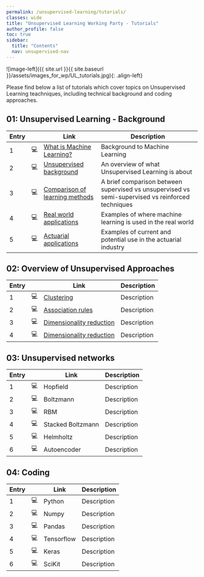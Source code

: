 ```yaml
---
permalink: /unsupervised-learning/tutorials/
classes: wide
title: "Unsupervised Learning Working Party - Tutorials"
author_profile: false
toc: true
sidebar:
  title: "Contents"
  nav: unsupervised-nav
---
```



![image-left]({{ site.url }}{{ site.baseurl }}/assets/images_for_wp/UL_tutorials.jpg){: .align-left}



Please find below a list of tutorials which cover topics on Unsupervised Learning teachniques, including technical background and coding approaches.

## 01: Unsupervised Learning - Background

| Entry|               |Link                          |Description                    |
| ---- | ------------- |----------------------------- |-------------------------------|
| 1    |:computer:     |[What is Machine Learning?](/unsupervised-learning/tutorial_whatIsML/)     |Background to Machine Learning |
| 2    |:computer:     |[Unsupervised background](/unsupervised-learning/tutorial_ULbackground/)       |An overview of what Unsupervised Learning is about |
| 3    |:computer:     |[Comparison of learning methods](/unsupervised-learning/tutorial_comparison/)      |A brief comparison between supervised vs unsupervised vs semi-supervised vs reinforced techniques|
| 4    |:computer:     |[Real world applications](/unsupervised-learning/tutorial_realApplications/)|Examples of where machine learning is used in the real world|
| 5    |:computer:     |[Actuarial applications](/unsupervised-learning/tutorial_actuarialApplications/)        |Examples of current and potential use in the actuarial industry|

## 02: Overview of Unsupervised Approaches

| Entry|               |Link                          |Description                    |
| -----| ------------- |----------------------------- |-------------------------------|
| 1    | :computer:    |[Clustering](/unsupervised-learning/tutorial_clustering/)                                    |Description                    |
| 2    | :computer:    |[Association rules](/unsupervised-learning/tutorial_association_rules/)                      |Description                    |
| 3    | :computer:    |[Dimensionality reduction](/unsupervised-learning/tutorial_dimensionality_reduction/)        |Description                    |
| 4    | :computer:    |[Dimensionality reduction](/unsupervised-learning/tutorial_neuralNetworks/)        |Description                    |

## 03: Unsupervised networks

| Entry|               |Link                          |Description                    |
| -----| ------------- |----------------------------- |-------------------------------|
| 1    | :computer:    |Hopfield                      |Description                    |
| 2    | :computer:    |Boltzmann                     |Description                    |
| 3    | :computer:    |RBM                           |Description                    |
| 4    | :computer:    |Stacked Boltzmann             |Description                    |
| 5    | :computer:    |Helmholtz                     |Description                    |
| 6    | :computer:    |Autoencoder                   |Description                    |

## 04: Coding

| Entry|               |Link                          |Description                    |
| -----| ------------- |----------------------------- |-------------------------------|
| 1    | :computer:    |Python                        |Description                    |
| 2    | :computer:    |Numpy                         |Description                    |
| 3    | :computer:    |Pandas                        |Description                    |
| 4    | :computer:    |Tensorflow                    |Description                    |
| 5    | :computer:    |Keras                         |Description                    |
| 6    | :computer:    |SciKit                        |Description                    |
